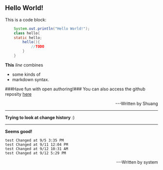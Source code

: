 Hello World!
---

This is a code block:
```java
    System.out.println("Hello World!");
    class hello{
    static hello;
        hello(){
            //TODO
        }
    }
```
**This** _line_ combines

- some kinds of 
- markdown syntax.

###Have fun with open authoring!###
You can also access the github reposity [here](https://github.com/openauthor/OpenAuthoring)
<p style='text-align:right'>---Written by Shuang<p>

----------
**Trying to look at change history**
:)

----------
**Seems good!**

    test Changed at 9/5 3:35 PM
    test Changed at 9/11 12:04 PM
    test Changed at 9/12 10:31 AM
    test Changed at 9/12 5:29 PM

<p style='text-align:right'>---Written by system<p>


 